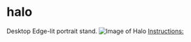 # halo
Desktop Edge-lit portrait stand.
![Image of Halo](https://github.com/wyolum/halo/blob/main/images/IMG_20200928_210512119.jpg)
[Instructions:](https://wyolum.com/how-to-edge-lit-portrait-work-in-progress/)
